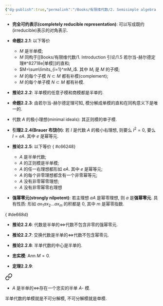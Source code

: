 ```yaml
---
{"dg-publish":true,"permalink":"/Books/有限维代数/2. Semisimple algebra 半单代数/2.2 半单模和半单代数/","dgPassFrontmatter":true,"created":"2024-08-10T16:15:41.423+08:00","updated":"2024-08-14T20:00:53.492+08:00"}
---
```


+ **完全可约表示(completely reducible representation)**: 可以写成既约(irreducible)表示的对角表示.

+ **命题2.2.1**: 以下等价
	+ $M$ 是半单模;
	+ $M$ 同构于[[Books/有限维代数/1. Introduction 引论/1.5 若尔当-赫尔德定理#^82718e\|单模]]的直和;
	+ $M=\sum\limits_{i=1}^mM_i$. 其中 $M_i$ 是 $M$ 的子模;
	+ $M$ 的每个子模 $N\subset M$ 都有补模(complement);
	+ $M$ 的每个单子模 $N\subset M$ 都有补模.

+ **推论2.2.2**: 半单模的任意子模和商模都是半单的.

+ **命题2.2.3**: 由若尔当-赫尔德定理可知, 模分解成单模的直和在同构意义下是唯一的.

+ 代数 $A$ 的极小理想(minimal ideals): 其正则模的单子模.

+ **引理2.2.4(Brauer 布饶尔)**: 若 $I$ 是代数 $A$ 的极小右理想, 则要么 $I^2= 0$, 要么 $I=eA$. 其中 $e$ 是幂等元.

+ **推论2.2.5**: 以下等价
{ #c66248}

	+ $A$ 是半单代数;
	+ $A$ 的正则模是半单模;
	+ $A$ 的任一右理想都形如 $eA$. 其中 $e$ 是幂等元;
	+ $A$ 的每个非零理想都含有一个非零幂等元;
	+ $A$ 没有非零幂零理想;
	+ $A$ 没有非零幂零右理想

+ **强幂零元(strongly nilpotent)**: 若主理想 $aA$ 是幂零理想, 则 $a$ 是**强幂零元**. 具有性质: 形如 $ax_1ax_2...ax_m$ 的积都是 $0$, 其中 $m$ 是幂零指数.

{ #de668d}

+ **推论2.2.6**: 代数是半单的$\Longleftrightarrow$代数不包含非零的强幂零元.

+ **推论2.2.7**: 交换代数是半单的$\Longleftrightarrow$代数不包含幂零元.

+ **推论2.2.8**: 半单代数的中心是半单的.

+ **忠实模**: $\mathrm{Ann\ }M=0$.

+ **定理2.2.9**: 
<div class="transclusion internal-embed is-loaded"><a class="markdown-embed-link" href="///#9e4670" aria-label="Open link"><svg xmlns="http://www.w3.org/2000/svg" width="24" height="24" viewBox="0 0 24 24" fill="none" stroke="currentColor" stroke-width="2" stroke-linecap="round" stroke-linejoin="round" class="svg-icon lucide-link"><path d="M10 13a5 5 0 0 0 7.54.54l3-3a5 5 0 0 0-7.07-7.07l-1.72 1.71"></path><path d="M14 11a5 5 0 0 0-7.54-.54l-3 3a5 5 0 0 0 7.07 7.07l1.71-1.71"></path></svg></a><div class="markdown-embed">



+ $A$ 是半单的$\Longleftrightarrow$存在一个忠实的半单 $A$- 模. 

</div></div>


半单代数的单模就是不可分解模, 不可分解模就是单模.